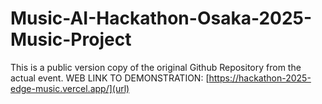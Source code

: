 # Music-AI-Hackathon-Osaka-2025-Music-Project
This is a public version copy of the original Github Repository from the actual event.
WEB LINK TO DEMONSTRATION: [https://hackathon-2025-edge-music.vercel.app/](url)

